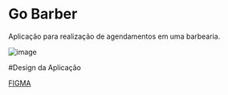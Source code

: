 # Go Barber
Aplicação para realização de agendamentos em uma barbearia.

![image](https://user-images.githubusercontent.com/55068041/111039830-e6b59300-840e-11eb-805b-39199d285d7c.png)



#Design da Aplicação


[FIGMA](https://www.figma.com/file/BXCihtXXh9p37lGsENV614/GoBarber)
